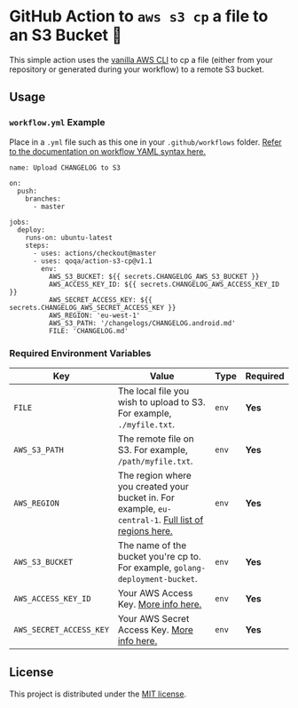 # GitHub Action to `aws s3 cp` a file to an S3 Bucket 🔄 

This simple action uses the [vanilla AWS CLI](https://docs.aws.amazon.com/cli/index.html) to cp a file (either from your repository or generated during your workflow) to a remote S3 bucket.



## Usage

### `workflow.yml` Example

Place in a `.yml` file such as this one in your `.github/workflows` folder. [Refer to the documentation on workflow YAML syntax here.](https://help.github.com/en/articles/workflow-syntax-for-github-actions)

```
name: Upload CHANGELOG to S3

on:
  push:
    branches:
      - master

jobs:
  deploy:
    runs-on: ubuntu-latest
    steps:
      - uses: actions/checkout@master
      - uses: qoqa/action-s3-cp@v1.1
        env:
          AWS_S3_BUCKET: ${{ secrets.CHANGELOG_AWS_S3_BUCKET }}
          AWS_ACCESS_KEY_ID: ${{ secrets.CHANGELOG_AWS_ACCESS_KEY_ID }}
          AWS_SECRET_ACCESS_KEY: ${{ secrets.CHANGELOG_AWS_SECRET_ACCESS_KEY }}
          AWS_REGION: 'eu-west-1'
          AWS_S3_PATH: '/changelogs/CHANGELOG.android.md'
          FILE: 'CHANGELOG.md'
```


### Required Environment Variables

| Key | Value | Type | Required |
| ------------- | ------------- | ------------- | ------------- |
| `FILE` | The local file you wish to upload to S3. For example, `./myfile.txt`. | `env` | **Yes** |
| `AWS_S3_PATH` | The remote file on S3. For example, `/path/myfile.txt`. | `env` | **Yes** |
| `AWS_REGION` | The region where you created your bucket in. For example, `eu-central-1`. [Full list of regions here.](https://docs.aws.amazon.com/AWSEC2/latest/UserGuide/using-regions-availability-zones.html#concepts-available-regions) | `env` | **Yes** |
| `AWS_S3_BUCKET` | The name of the bucket you're cp to. For example, `golang-deployment-bucket`. | `env` | **Yes** |
| `AWS_ACCESS_KEY_ID` | Your AWS Access Key. [More info here.](https://docs.aws.amazon.com/general/latest/gr/managing-aws-access-keys.html) | `env` | **Yes** |
| `AWS_SECRET_ACCESS_KEY` | Your AWS Secret Access Key. [More info here.](https://docs.aws.amazon.com/general/latest/gr/managing-aws-access-keys.html) | `env` | **Yes** |


## License

This project is distributed under the [MIT license](LICENSE.md).
